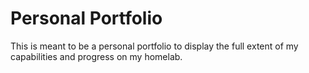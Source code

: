 # Personal Portfolio

This is meant to be a personal portfolio to display the full extent of my capabilities and progress on my homelab.
